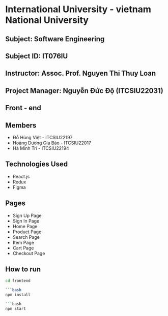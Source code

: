 # International University - vietnam National University

## Subject: Software Engineering
## Subject ID: IT076IU

## Instructor: Assoc. Prof. Nguyen Thi Thuy Loan
## Project Manager: Nguyễn Đức Độ (ITCSIU22031)

## Front - end

## Members
- Đỗ Hùng Việt - ITCSIU22197
- Hoàng Dương Gia Bảo - ITCSIU22017
- Hà Minh Trí - ITCSIU22194

## Technologies Used
- React.js
- Redux
- Figma

## Pages
- Sign Up Page
- Sign In Page
- Home Page
- Product Page
- Search Page
- Item Page
- Cart Page
- Checkout Page

## How to run
```bash
cd frontend

```bash
npm install

```bash
npm start
